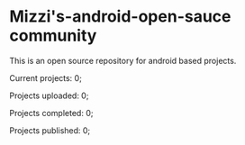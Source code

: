 # Mizzi's-android-open-sauce community
This is an open source repository for android based projects.   

Current projects: 0;

Projects uploaded: 0;

Projects completed: 0;

Projects published: 0;
